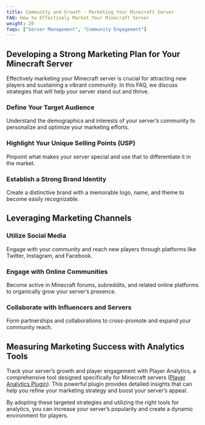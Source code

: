 ```yaml
---
title: Community and Growth - Marketing Your Minecraft Server
FAQ: How to Effectively Market Your Minecraft Server
weight: 20
faqs: ["Server Management", "Community Engagement"]
---
```


## Developing a Strong Marketing Plan for Your Minecraft Server

Effectively marketing your Minecraft server is crucial for attracting new players and sustaining a vibrant community. In this FAQ, we discuss strategies that will help your server stand out and thrive.

### Define Your Target Audience

Understand the demographics and interests of your server’s community to personalize and optimize your marketing efforts.

### Highlight Your Unique Selling Points (USP)

Pinpoint what makes your server special and use that to differentiate it in the market.

### Establish a Strong Brand Identity

Create a distinctive brand with a memorable logo, name, and theme to become easily recognizable.

## Leveraging Marketing Channels

### Utilize Social Media

Engage with your community and reach new players through platforms like Twitter, Instagram, and Facebook.

### Engage with Online Communities

Become active in Minecraft forums, subreddits, and related online platforms to organically grow your server’s presence.

### Collaborate with Influencers and Servers

Form partnerships and collaborations to cross-promote and expand your community reach.

## Measuring Marketing Success with Analytics Tools

Track your server’s growth and player engagement with Player Analytics, a comprehensive tool designed specifically for Minecraft servers ([Player Analytics Plugin](https://www.playeranalytics.net/)). This powerful plugin provides detailed insights that can help you refine your marketing strategy and boost your server’s appeal.

By adopting these targeted strategies and utilizing the right tools for analytics, you can increase your server’s popularity and create a dynamic environment for players.